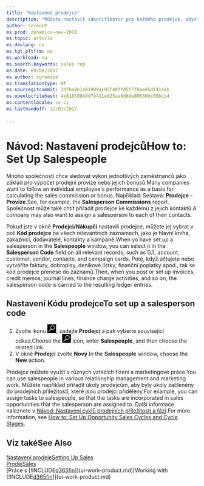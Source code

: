 ```yaml
---
title: "Nastavení prodejce"
description: "Můžete nastavit identifikátor pro každého prodejce, abyste mohli sledovat výkon jednotlivce nebo přiřadit k němu prodejce."
author: SorenGP
ms.prod: dynamics-nav-2018
ms.topic: article
ms.devlang: na
ms.tgt_pltfrm: na
ms.workload: na
ms.search.keywords: sales rep
ms.date: 09/08/2017
ms.author: sgroespe
ms.translationtype: HT
ms.sourcegitcommit: 1dfba8b14019991c95f40ffd5f7fbaed5df414eb
ms.openlocfilehash: 4e818508b8d7e411e925aa8d69e80660dc00bcb4
ms.contentlocale: cs-cz
ms.lasthandoff: 12/01/2017

---
```

# <a name="how-to-set-up-salespeople"></a><span data-ttu-id="ba8fc-103">Návod: Nastavení prodejců</span><span class="sxs-lookup"><span data-stu-id="ba8fc-103">How to: Set Up Salespeople</span></span>
<span data-ttu-id="ba8fc-104">Mnoho společností chce sledovat výkon jednotlivých zaměstnanců jako základ pro výpočet prodejní provize nebo jejich bonusů.</span><span class="sxs-lookup"><span data-stu-id="ba8fc-104">Many companies want to follow an individual employee's performance as a basis for calculating the sales commission or bonus.</span></span> <span data-ttu-id="ba8fc-105">Například: Sestava: **Prodejce - Provize**.</span><span class="sxs-lookup"><span data-stu-id="ba8fc-105">See, for example, the **Salesperson Commissions** report.</span></span> <span data-ttu-id="ba8fc-106">Společnost může také chtít přiřadit prodejce ke každému z jejich kontaktů.</span><span class="sxs-lookup"><span data-stu-id="ba8fc-106">A company may also want to assign a salesperson to each of their contacts.</span></span>

<span data-ttu-id="ba8fc-107">Pokud jste v okně **Prodejci/Nákupčí** nastavili prodejce, můžete jej vybrat v poli **Kód prodejce** na všech relevantních záznamech, jako je hlavní kniha, zákazníci, dodavatelé, kontakty a kampaně.</span><span class="sxs-lookup"><span data-stu-id="ba8fc-107">When yo have set up a salesperson in the **Salespeople** window, you can select it in the **Salesperson Code** field on all relevant records, such as G/L account, customer, vendor, contacts, and campaign cards.</span></span> <span data-ttu-id="ba8fc-108">Poté, když účtujete nebo vytváříte faktury, dobropisy, deníkové lístky, finanční poplatky apod., tak se kód prodejce přenese do záznamů.</span><span class="sxs-lookup"><span data-stu-id="ba8fc-108">Then, when you post or set up invoices, credit memos, journal lines, finance charge activities, and so on, the salesperson code is carried to the resulting ledger entries.</span></span>

## <a name="to-set-up-a-salesperson-code"></a><span data-ttu-id="ba8fc-109">Nastavení Kódu prodejce</span><span class="sxs-lookup"><span data-stu-id="ba8fc-109">To set up a salesperson code</span></span>
1. <span data-ttu-id="ba8fc-110">Zvolte ikonu ![Vyhledat stránku nebo sestavu](media/ui-search/search_small.png "Ikona Vyhledat stránku nebo sestavu"), zadejte **Prodejci** a pak vyberte související odkaz.</span><span class="sxs-lookup"><span data-stu-id="ba8fc-110">Choose the ![Search for Page or Report](media/ui-search/search_small.png "Search for Page or Report icon") icon, enter **Salespeople**, and then choose the related link.</span></span>
2. <span data-ttu-id="ba8fc-111">V okně **Prodejci** zvolte **Nový**.</span><span class="sxs-lookup"><span data-stu-id="ba8fc-111">In the **Salespeople** window, choose the **New** action.</span></span>

<span data-ttu-id="ba8fc-112">Prodejce můžete využít v různých vztazích řízení a marketingové práce.</span><span class="sxs-lookup"><span data-stu-id="ba8fc-112">You can use salespeople in various relationship management and marketing work.</span></span> <span data-ttu-id="ba8fc-113">Můžete například přiřadit úkoly prodejcům, aby byly úkoly začleněny do prodejních příležitostí, které jsou prodejci přiděleny.</span><span class="sxs-lookup"><span data-stu-id="ba8fc-113">For example, you can assign tasks to salespeople, so that the tasks are incorporated in sales opportunities that the salesperson are assigned to.</span></span> <span data-ttu-id="ba8fc-114">Další informace naleznete v [Návod: Nastavení cyklů prodejních příležitostí a fází](marketing-how-setup-opportunity-sales-cycles-stages.md).</span><span class="sxs-lookup"><span data-stu-id="ba8fc-114">For more information, see [How to: Set Up Opportunity Sales Cycles and Cycle Stages](marketing-how-setup-opportunity-sales-cycles-stages.md).</span></span>

## <a name="see-also"></a><span data-ttu-id="ba8fc-115">Viz také</span><span class="sxs-lookup"><span data-stu-id="ba8fc-115">See Also</span></span>
[<span data-ttu-id="ba8fc-116">Nastavení prodeje</span><span class="sxs-lookup"><span data-stu-id="ba8fc-116">Setting Up Sales</span></span>](sales-setup-sales.md)  
[<span data-ttu-id="ba8fc-117">Prodej</span><span class="sxs-lookup"><span data-stu-id="ba8fc-117">Sales</span></span>](sales-manage-sales.md)  
<span data-ttu-id="ba8fc-118">[Práce s [!INCLUDE[d365fin](includes/d365fin_md.md)]](ui-work-product.md)</span><span class="sxs-lookup"><span data-stu-id="ba8fc-118">[Working with [!INCLUDE[d365fin](includes/d365fin_md.md)]](ui-work-product.md)</span></span>  

